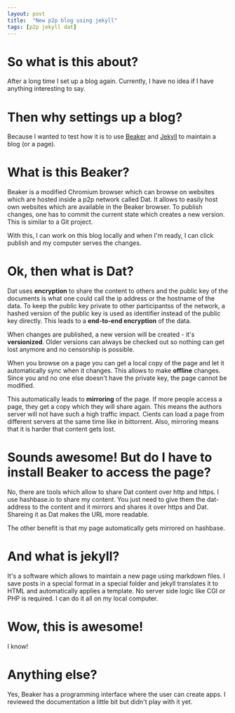 ```yaml
---
layout: post
title:  "New p2p blog using jekyll"
tags: [p2p jekyll dat]
---
```


# So what is this about?

After a long time I set up a blog again.  Currently, I have no idea if I have anything interesting
to say.

# Then why settings up a blog?

Because I wanted to test how it is to use [Beaker](https://beakerbrowser.com) and [Jekyll](https://jekyllrb.com/) to maintain a blog (or a page).

# What is this Beaker?

Beaker is a modified Chromium browser which can browse on websites which are hosted inside a p2p network
called Dat.  It allows to easily host own websites which are available in the Beaker browser.
To publish changes, one has to commit the current state which creates a new version.  This is similar
to a Git project.

With this, I can work on this blog locally and when I'm ready, I can click publish and my computer
serves the changes.

# Ok, then what is Dat?

Dat uses **encryption** to share the content to others and the public key of the documents
is what one could call the ip address or the hostname of the data.  To keep the public key private to
other participantss of the network, a hashed version of the public key is used as identifier
instead of the public key directly.  This leads to a **end-to-end encryption** of the data.

When changes are published, a new version will be created - it's **versionized**.  Older versions can always be checked out
so nothing can get lost anymore and no censorship is possible.

When you browse on a page you can get a local copy of the page and let it automatically sync when it
changes.  This allows to make **offline** changes.  Since you and no one else doesn't have the private key,
the page cannot be modified.

This automatically leads to **mirroring** of the page.  If more people access a page, they get a copy which
they will share again.  This means the authors server will not have such a high traffic impact.  Cients
can load a page from different servers at the same time like in bittorrent.  Also, mirroring means that
it is harder that content gets lost.

# Sounds awesome!  But do I have to install Beaker to access the page?

No, there are tools which allow to share Dat content over http and https.  I use hashbase.io to share
my content.  You just need to give them the dat-address to the content and it mirrors and shares it
over https and Dat.  Shareing it as Dat makes the URL more readable.

The other benefit is that my page automatically gets mirrored on hashbase.

# And what is jekyll?

It's a software which allows to maintain a new page using markdown files.  I save posts in a special format
in a special folder and jekyll translates it to HTML and automatically applies a template.  No server
side logic like CGI or PHP is required.  I can do it all on my local computer.

# Wow, this is awesome!

I know!

# Anything else?

Yes, Beaker has a programming interface where the user can create apps.  I reviewed the documentation a little
bit but didn't play with it yet.


